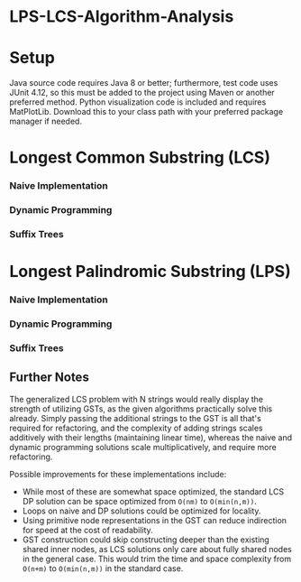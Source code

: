 # LPS-LCS-Algorithm-Analysis

# Setup 

Java source code requires Java 8 or better; furthermore, test code uses JUnit 4.12, so this must be added to the project using Maven 
or another preferred method. Python visualization code is included and requires MatPlotLib. Download this to your class path
with your preferred package manager if needed.

# Longest Common Substring (LCS)
### Naive Implementation

### Dynamic Programming

### Suffix Trees

# Longest Palindromic Substring (LPS)
### Naive Implementation

### Dynamic Programming

### Suffix Trees

## Further Notes

The generalized LCS problem with N strings would really display the strength of utilizing GSTs, as the given algorithms practically solve this already.  Simply passing the additional strings to the GST is all that's required for refactoring, and the complexity of adding strings scales additively with their lengths (maintaining linear time), whereas the naive and dynamic programming solutions scale multiplicatively, and require more refactoring.

Possible improvements for these implementations include:
* While most of these are somewhat space optimized, 
the standard LCS DP solution can be space optimized from `O(nm)` to `O(min(n,m))`.
* Loops on naive and DP solutions could be optimized for locality.
* Using primitive node representations in the GST can reduce indirection for speed at the cost of readability.
* GST construction could skip constructing deeper than the existing shared inner nodes, as LCS solutions only care
about fully shared nodes in the general case. This would trim the time and space complexity from `O(n+m)` to `O(min(n,m))` 
in the standard case. 
